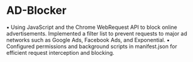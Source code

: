 # AD-Blocker
▪ Using JavaScript and the Chrome WebRequest API to block online advertisements. Implemented a filter list to prevent requests to major ad networks such as Google Ads, Facebook Ads, and Exponential. ▪ Configured permissions and background scripts in manifest.json for efficient request interception and blocking.
